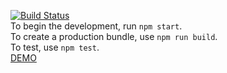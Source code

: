 [![Build Status](http://demowebsite.ddns.net:8080/buildStatus/icon?job=demo)](http://demowebsite.ddns.net:8080/job/demo) <br />
To begin the development, run `npm start`. <br />
To create a production bundle, use `npm run build`. <br />
To test, use `npm test`. <br />
[DEMO](http://demowebsite.ddns.net:9000/order)

